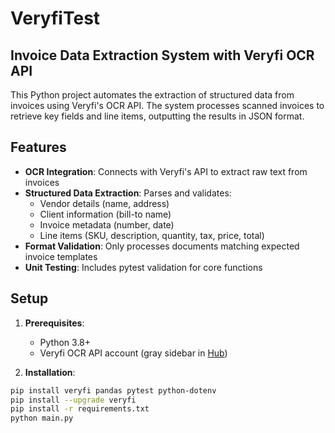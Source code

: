 # VeryfiTest 
## Invoice Data Extraction System with Veryfi OCR API  

This Python project automates the extraction of structured data from invoices using Veryfi's OCR API. The system processes scanned invoices to retrieve key fields and line items, outputting the results in JSON format.  

## Features  
- **OCR Integration**: Connects with Veryfi's API to extract raw text from invoices  
- **Structured Data Extraction**: Parses and validates:  
  - Vendor details (name, address)  
  - Client information (bill-to name)  
  - Invoice metadata (number, date)  
  - Line items (SKU, description, quantity, tax, price, total)  
- **Format Validation**: Only processes documents matching expected invoice templates  
- **Unit Testing**: Includes pytest validation for core functions  

## Setup  
1. **Prerequisites**:  
   - Python 3.8+  
   - Veryfi OCR API account (gray sidebar in [Hub](https://hub.veryfi.com/signup/))  

2. **Installation**:  
```bash
pip install veryfi pandas pytest python-dotenv
pip install --upgrade veryfi
pip install -r requirements.txt
python main.py
